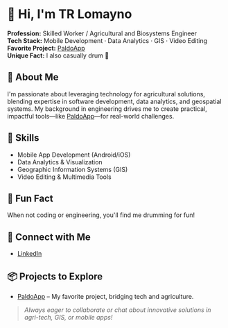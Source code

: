 # 👋 Hi, I'm TR Lomayno

**Profession:** Skilled Worker / Agricultural and Biosystems Engineer  
**Tech Stack:** Mobile Development · Data Analytics · GIS · Video Editing  
**Favorite Project:** [PaldoApp](https://github.com/lomaynotr/paldoapp)  
**Unique Fact:** I also casually drum 🥁

## 🚀 About Me
I'm passionate about leveraging technology for agricultural solutions, blending expertise in software development, data analytics, and geospatial systems. My background in engineering drives me to create practical, impactful tools—like [PaldoApp](https://github.com/lomaynotr/paldoapp)—for real-world challenges.

## 🌟 Skills
- Mobile App Development (Android/iOS)
- Data Analytics & Visualization
- Geographic Information Systems (GIS)
- Video Editing & Multimedia Tools

## 🎵 Fun Fact
When not coding or engineering, you'll find me drumming for fun!

## 🔗 Connect with Me
- [LinkedIn](https://www.linkedin.com/in/tr-lomayno)

## 📦 Projects to Explore
- [PaldoApp](https://github.com/lomaynotr/paldoapp) – My favorite project, bridging tech and agriculture.

> _Always eager to collaborate or chat about innovative solutions in agri-tech, GIS, or mobile apps!_
